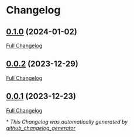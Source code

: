 # Changelog

## [0.1.0](https://github.com/buluma/ansible-role-bareos_sd/tree/0.1.0) (2024-01-02)

[Full Changelog](https://github.com/buluma/ansible-role-bareos_sd/compare/0.0.2...0.1.0)

## [0.0.2](https://github.com/buluma/ansible-role-bareos_sd/tree/0.0.2) (2023-12-29)

[Full Changelog](https://github.com/buluma/ansible-role-bareos_sd/compare/0.0.1...0.0.2)

## [0.0.1](https://github.com/buluma/ansible-role-bareos_sd/tree/0.0.1) (2023-12-23)

[Full Changelog](https://github.com/buluma/ansible-role-bareos_sd/compare/c23b15d95444c40e800f269b7abf7e618d3b2339...0.0.1)



\* *This Changelog was automatically generated by [github_changelog_generator](https://github.com/github-changelog-generator/github-changelog-generator)*
